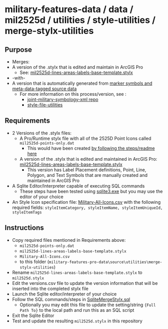 # military-features-data / data / mil2525d / utilities / style-utilities / merge-stylx-utilities

## Purpose

* Merges:
* A version of the .stylx that is edited and maintain in ArcGIS Pro
    * See: [mil2525d-lines-areas-labels-base-template.stylx](https://github.com/ArcGIS/military-features-pro-data/blob/master/data/core_data/stylxfiles/mil2525d-lines-areas-labels-base-template.stylx)
* -with-
* A version that is automatically generated from [marker symbols and meta-data-tagged source data](https://github.com/Esri/joint-military-symbology-xml)
    * For more information on this process/version, see :
        * [joint-military-symbology-xml repo](https://github.com/Esri/joint-military-symbology-xml)
        * [style-file-utilities](../style-file-utilities)

## Requirements

* 2 Versions of the .stylx files:
    * A Pro/Runtime stylx file with all of the 2525D Point Icons called `mil2525d-points-only.dat`
        * This would have been created [by following the steps/readme here](https://github.com/ArcGIS/military-features-pro-data/tree/master/source/utilities)
    *  A version of the .stylx that is edited and maintained in ArcGIS Pro: [mil2525d-lines-areas-labels-base-template.stylx](https://github.com/ArcGIS/military-features-pro-data/blob/master/data/core_data/stylxfiles/mil2525d-lines-areas-labels-base-template.stylx)
        *  This version has Label Placement definitions, Point, Line, Polygon, and Text Symbols that are manually created and maintained in ArcGIS Pro
*  A Sqlite Editor/Interpreter  capable of executing SQL commands
    *  These steps have been tested using [sqlite3.exe](http://www.sqlite.org/download.html) but you may use the editor of your choice
* An Style Icon specification file: [Military-All-Icons.csv](https://github.com/Esri/joint-military-symbology-xml/blob/master/samples/imagefile_name_category_tags/Military-All-Icons.csv) with the following required fields: `styleItemCategory, styleItemName, styleItemUniqueId, styleItemTags`

## Instructions 

* Copy required files mentioned in Requirements above:
    * `mil2525d-points-only.dat` 
    * `mil2525d-lines-areas-labels-base-template.stylx` 
    * `Military-All-Icons.csv`
    * to this folder (`military-features-pro-data\source\utilities\merge-stylx-utilities`)
* Rename  `mil2525d-lines-areas-labels-base-template.stylx` to `mil2525d.stylx`
* Edit the versions.csv file to update the version information that will be inserted into the completed stylx file
* Launch the Sqlite editor/interpreter of your choice
* Follow the SQL commands/steps in [SqliteMergeStylx.sql](./SqliteMergeStylx.sql)
    * Optionally you may edit this file to update the setting/string `{Full Path To}` to the local path and run this as an SQL script
* Exit the Sqlite Editor
* Test and update the resulting `mil2525d.stylx` in this repository


